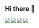 ## Hi there 👋

<!--
**TayTTo/TayTTo** is a ✨ _special_ ✨ repository because its `README.md` (this file) appears on your GitHub profile.

Here are some ideas to get you started:

- 🔭 I’m currently working on ...
- 🌱 I’m currently learning ...
- 👯 I’m looking to collaborate on ...
- 🤔 I’m looking for help with ...
- 💬 Ask me about ...
- 📫 How to reach me: ...
- 😄 Pronouns: ...
- ⚡ Fun fact: ...
-->

 ![](http://github-profile-summary-cards.vercel.app/api/cards/profile-details?username=TayTTo&theme=default)
 ![](http://github-profile-summary-cards.vercel.app/api/cards/repos-per-language?username=TayTTo&theme=default)
 ![](http://github-profile-summary-cards.vercel.app/api/cards/most-commit-language?username=TayTTo&theme=default) 
 ![](http://github-profile-summary-cards.vercel.app/api/cards/productive-time?username=TayTTo&theme=default&utcOffset=8)
